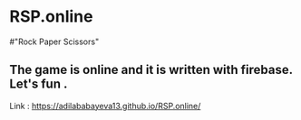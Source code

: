 # RSP.online

#"Rock Paper Scissors" 
 ## The game is online and it is written with firebase. Let's fun .
 
 Link : https://adilababayeva13.github.io/RSP.online/
